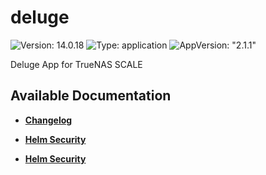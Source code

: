 # deluge

![Version: 14.0.18](https://img.shields.io/badge/Version-14.0.18-informational?style=flat-square) ![Type: application](https://img.shields.io/badge/Type-application-informational?style=flat-square) ![AppVersion: "2.1.1"](https://img.shields.io/badge/AppVersion-"2.1.1"-informational?style=flat-square)

Deluge App for TrueNAS SCALE

## Available Documentation

- [**Changelog**](CHANGELOG)

- [**Helm Security**](container-security)

- [**Helm Security**](helm-security)

